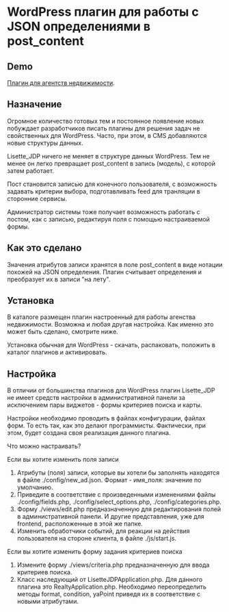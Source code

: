 <h1>WordPress плагин для работы с JSON определениями в post_content</h1>

<h2>Demo</h2>

<a href='http://lisette.vorst.ru'>Плагин для агентств недвижимости</a>.

<h2>Назначение</h2>
Огромное количество готовых тем и постоянное появление новых побуждает разработчиков
писать плагины для решения задач не свойственных для WordPress.
Часто, при этом, в CMS добавляются новые структуры данных.

Lisette_JDP ничего не меняет в структуре данных WordPress. Тем не менее он легко
превращает post_content в запись (модель), с которой затем работает.

Пост становится записью для конечного пользователя, с возможность задавать 
критерии выбора, подготавливать feed для транляции в сторонние сервисы.

Администратор системы тоже получает возможность работать с постом, как с записью, 
редактируя поля с помощью настраиваемой формы.

<h2>Как это сделано</h2>
Значения атрибутов записи хранятся в поле post_content в виде нотации похожей на JSON определения. 
Плагин считывает определения и преобразует их в записи "на лету".

<h2>Установка</h2>
В каталоге размещен плагин настроенный для работы агенства недвижимости.
Возможна и любая другая настройка. Как именно это может быть сделано, смотрите ниже.

Установка обычная для WordPress - скачать, распаковать, положить в каталог плагинов и активировать.

<h2>Настройка</h2>
В отличии от большинства плагинов для WordPress плагин Lisette_JDP не имеет средств настройки
в административной панели за исключением пары виджетов - формы критериев поиска и карты.

Настройки необходимо проводить в файлах конфигурации, файлах форм. То есть так, как это делают программисты.
Фактически, при этом, будет создана своя реализация данного плагина.

Что можно настраивать?

Если вы хотите изменить поля записи

1. Атрибуты (поля) записи, которые вы хотели бы заполнять находятся в файле ./config/new_ad.json.
Формат - имя_поля: значение по умолчанию.
2. Приведите в соответствие с произведенными изменениями файлы ./config/fields.php, ./config/select_options.php, ./config/categories.php.
3. Форму ./views/edit.php предназначенную для редактирования полей в административной панели. 
И другие представления, уже для frontend, расположенные в этой же папке.
4. Изменить обработчики событий, для реакции на действия пользователя на стороне клиента, в файле ./js/start.js.

Если вы хотите изменить форму задания критериев поиска
1. Измените форму ./views/criteria.php предназначенную для ввода критериев поиска.
2. Класс наследующий от LisetteJDPApplication.php. Для данного плагина это RealtyApplication.php.
Необходимо переопределить методы format, condition, yaPoint приведя их в соответствие с новыми атрибутами.
